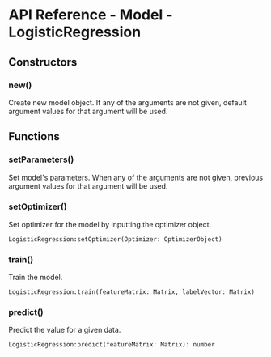 # API Reference - Model - LogisticRegression

## Constructors

### new()

Create new model object. If any of the arguments are not given, default argument values for that argument will be used.

## Functions

### setParameters()

Set model's parameters. When any of the arguments are not given, previous argument values for that argument will be used.

### setOptimizer()

Set optimizer for the model by inputting the optimizer object.

```
LogisticRegression:setOptimizer(Optimizer: OptimizerObject)
```

### train()

Train the model.

```
LogisticRegression:train(featureMatrix: Matrix, labelVector: Matrix)
```

### predict()

Predict the value for a given data.

```
LogisticRegression:predict(featureMatrix: Matrix): number
```
